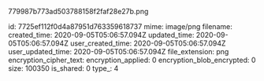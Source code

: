 779987b773ad503788158f2faf28e27b.png

id: 7725ef112f0d4a87951d763359618737
mime: image/png
filename: 
created_time: 2020-09-05T05:06:57.094Z
updated_time: 2020-09-05T05:06:57.094Z
user_created_time: 2020-09-05T05:06:57.094Z
user_updated_time: 2020-09-05T05:06:57.094Z
file_extension: png
encryption_cipher_text: 
encryption_applied: 0
encryption_blob_encrypted: 0
size: 100350
is_shared: 0
type_: 4